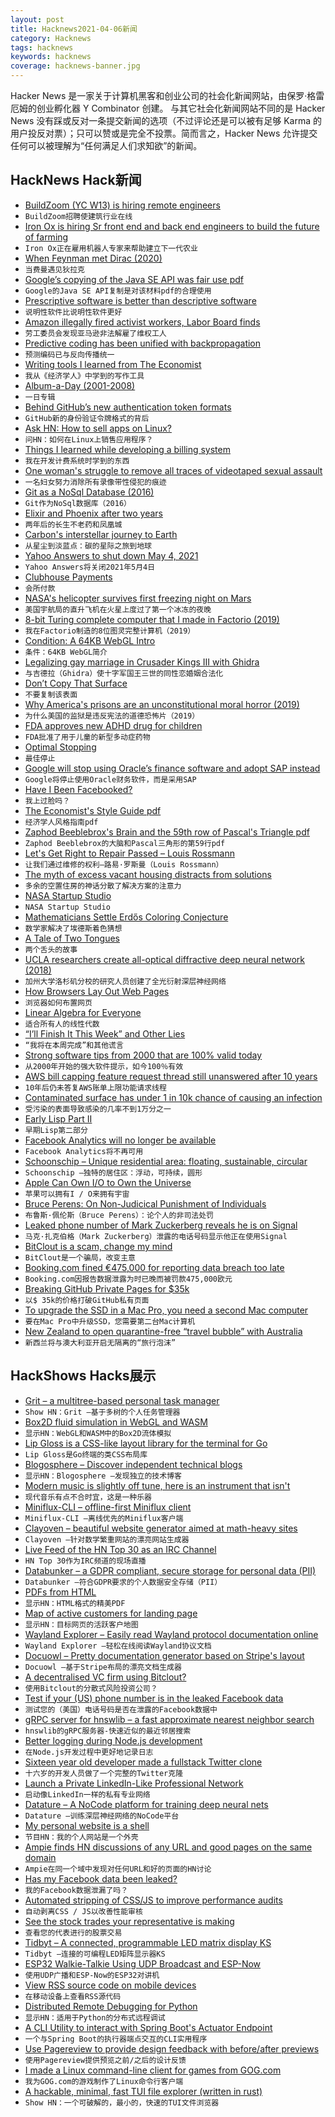 ```yaml
---
layout: post
title: Hacknews2021-04-06新闻
category: Hacknews
tags: hacknews
keywords: hacknews
coverage: hacknews-banner.jpg
---
```


Hacker News 是一家关于计算机黑客和创业公司的社会化新闻网站，由保罗·格雷厄姆的创业孵化器 Y Combinator 创建。
与其它社会化新闻网站不同的是 Hacker News 没有踩或反对一条提交新闻的选项（不过评论还是可以被有足够 Karma 的用户投反对票）；只可以赞或是完全不投票。简而言之，Hacker News 允许提交任何可以被理解为“任何满足人们求知欲”的新闻。

## HackNews Hack新闻


- [BuildZoom (YC W13) is hiring remote engineers](https://jobs.lever.co/buildzoom)
- `BuildZoom招聘使建筑行业在线`
- [Iron Ox is hiring Sr front end and back end engineers to build the future of farming](https://jobs.lever.co/ironox)
- `Iron Ox正在雇用机器人专家来帮助建立下一代农业`
- [When Feynman met Dirac (2020)](https://www.cantorsparadise.com/when-feynman-met-dirac-fe9cca0006df)
- `当费曼遇见狄拉克`
- [Google’s copying of the Java SE API was fair use pdf](https://www.supremecourt.gov/opinions/20pdf/18-956_d18f.pdf)
- `Google的Java SE API复制是对该材料pdf的合理使用`
- [Prescriptive software is better than descriptive software](https://kilianvalkhof.com/2021/web/prescriptive-software-is-better-than-descriptive-software/)
- `说明性软件比说明性软件更好`
- [Amazon illegally fired activist workers, Labor Board finds](https://www.nytimes.com/2021/04/05/technology/amazon-nlrb-activist-workers.html)
- `劳工委员会发现亚马逊非法解雇了维权工人`
- [Predictive coding has been unified with backpropagation](https://www.lesswrong.com/posts/JZZENevaLzLLeC3zn/predictive-coding-has-been-unified-with-backpropagation)
- `预测编码已与反向传播统一`
- [Writing tools I learned from The Economist](https://builtbywords.substack.com/p/writing-tools-i-learned-from-the)
- `我从《经济学人》中学到的写作工具`
- [Album-a-Day (2001-2008)](http://crapart.spacebar.org/aad/)
- `一日专辑`
- [Behind GitHub’s new authentication token formats](https://github.blog/2021-04-05-behind-githubs-new-authentication-token-formats/)
- `GitHub新的身份验证令牌格式的背后`
- [Ask HN: How to sell apps on Linux?](item?id=26679749)
- `问HN：如何在Linux上销售应用程序？`
- [Things I learned while developing a billing system](https://arnon.dk/5-things-i-learned-developing-billing-system/)
- `我在开发计费系统时学到的东西`
- [One woman's struggle to remove all traces of videotaped sexual assault](https://www.ctvnews.ca/w5/i-will-always-be-someone-s-porn-one-woman-s-struggle-to-remove-all-traces-of-her-videotaped-sexual-assault-1.5371804)
- `一名妇女努力消除所有录像带性侵犯的痕迹`
- [Git as a NoSql Database (2016)](https://www.kenneth-truyers.net/2016/10/13/git-nosql-database/)
- `Git作为NoSql数据库（2016）`
- [Elixir and Phoenix after two years](https://nts.strzibny.name/elixir-phoenix-after-two-year/)
- `两年后的长生不老药和凤凰城`
- [Carbon's interstellar journey to Earth](https://phys.org/news/2021-04-stardust-pale-blue-dot-carbon.html)
- `从星尘到淡蓝点：碳的星际之旅到地球`
- [Yahoo Answers to shut down May 4, 2021](https://uk.help.yahoo.com/kb/SLN35642.html)
- `Yahoo Answers将关闭2021年5月4日`
- [Clubhouse Payments](https://www.joinclubhouse.com/introducing-payments)
- `会所付款`
- [NASA's helicopter survives first freezing night on Mars](https://edition.cnn.com/2021/04/05/world/mars-helicopter-ingenuity-nasa-rotorcraft-scn-trnd/index.html)
- `美国宇航局的直升飞机在火星上度过了第一个冰冻的夜晚`
- [8-bit Turing complete computer that I made in Factorio (2019)](https://imgur.com/a/tVB9xOx)
- `我在Factorio制造的8位图灵完整计算机（2019）`
- [Condition: A 64KB WebGL Intro](https://github.com/FMS-Cat/condition)
- `条件：64KB WebGL简介`
- [Legalizing gay marriage in Crusader Kings III with Ghidra](https://waffleironer.medium.com/legalizing-gay-marriage-in-crusader-kings-iii-with-ghidra-2602e6aa8689)
- `与吉德拉（Ghidra）使十字军国王三世的同性恋婚姻合法化`
- [Don’t Copy That Surface](https://blog.chromium.org/2021/04/dont-copy-that-surface.html)
- `不要复制该表面`
- [Why America's prisons are an unconstitutional moral horror (2019)](https://www.mcall.com/opinion/mc-opi-prison-reform-morality-unconstitutional-20190101-story.html)
- `为什么美国的监狱是违反宪法的道德恐怖片（2019）`
- [FDA approves new ADHD drug for children](https://www.axios.com/fda-approves-new-adhd-drug-for-children-d7bb24d4-7bf2-4a5e-a505-833ed57dee7a.html)
- `FDA批准了用于儿童的新型多动症药物`
- [Optimal Stopping](https://en.wikipedia.org/wiki/Optimal_stopping)
- `最佳停止`
- [Google will stop using Oracle’s finance software and adopt SAP instead](https://www.cnbc.com/2021/04/05/google-will-stop-using-oracle-finance-software-switch-to-sap.html)
- `Google将停止使用Oracle财务软件，而是采用SAP`
- [Have I Been Facebooked?](https://haveibeenfacebooked.com/)
- `我上过脸吗？`
- [The Economist's Style Guide pdf](https://cdn.static-economist.com/sites/default/files/store/Style_Guide_2015.pdf)
- `经济学人风格指南pdf`
- [Zaphod Beeblebrox's Brain and the 59th row of Pascal's Triangle pdf](https://dms.umontreal.ca/~andrew/PDF/beeb.pdf)
- `Zaphod Beeblebrox的大脑和Pascal三角形的第59行pdf`
- [Let's Get Right to Repair Passed – Louis Rossmann](https://www.gofundme.com/f/lets-get-right-to-repair-passed)
- `让我们通过维修的权利–路易·罗斯曼（Louis Rossmann）`
- [The myth of excess vacant housing distracts from solutions](https://www.sgvtribune.com/2021/03/25/the-myth-of-excess-vacant-housing-distracts-from-solutions/)
- `多余的空置住房的神话分散了解决方案的注意力`
- [NASA Startup Studio](https://www.fedtech.io/nasastartupstudio)
- `NASA Startup Studio`
- [Mathematicians Settle Erdős Coloring Conjecture](https://www.quantamagazine.org/mathematicians-settle-erdos-coloring-conjecture-20210405/)
- `数学家解决了埃德斯着色猜想`
- [A Tale of Two Tongues](https://believermag.com/english-esperanto-universal-language/)
- `两个舌头的故事`
- [UCLA researchers create all-optical diffractive deep neural network (2018)](https://www.photonics.com/Articles/UCLA_Researchers_Create_All-Optical_Diffractive/a63751)
- `加州大学洛杉矶分校的研究人员创建了全光衍射深层神经网络`
- [How Browsers Lay Out Web Pages](https://browser.engineering/layout.html)
- `浏览器如何布置网页`
- [Linear Algebra for Everyone](http://math.mit.edu/~gs/everyone/)
- `适合所有人的线性代数`
- [“I’ll Finish It This Week” and Other Lies](https://arxiv.org/abs/2103.16574)
- `“我将在本周完成”和其他谎言`
- [Strong software tips from 2000 that are 100% valid today](https://www.joelonsoftware.com/2000/08/09/the-joel-test-12-steps-to-better-code/)
- `从2000年开始的强大软件提示，如今100％有效`
- [AWS bill capping feature request thread still unanswered after 10 years](https://forums.aws.amazon.com/thread.jspa?threadID=58127&start=50&tstart=0)
- `10年后仍未答复AWS账单上限功能请求线程`
- [Contaminated surface has under 1 in 10k chance of causing an infection](https://www.cdc.gov/coronavirus/2019-ncov/more/science-and-research/surface-transmission.html)
- `受污染的表面导致感染的几率不到1万分之一`
- [Early Lisp Part II](http://funcall.blogspot.com/2021/04/early-lisp-part-ii-apply-redux.html?m=1)
- `早期Lisp第二部分`
- [Facebook Analytics will no longer be available](https://www.facebook.com/business/help/966883707418907)
- `Facebook Analytics将不再可用`
- [Schoonschip – Unique residential area: floating, sustainable, circular](http://www.spaceandmatter.nl/schoonschip)
- `Schoonschip –独特的居住区：浮动，可持续，圆形`
- [Apple Can Own I/O to Own the Universe](https://diff.substack.com/p/how-apple-can-own-io-to-own-the-universe)
- `苹果可以拥有I / O来拥有宇宙`
- [Bruce Perens: On Non-Judicical Punishment of Individuals](https://perens.com/2021/04/04/on-non-judicical-punishment-of-individuals/)
- `布鲁斯·佩伦斯（Bruce Perens）：论个人的非司法处罚`
- [Leaked phone number of Mark Zuckerberg reveals he is on Signal](https://www.indiatoday.in/technology/news/story/leaked-phone-number-of-mark-zuckerberg-reveals-he-is-on-signal-1787396-2021-04-05)
- `马克·扎克伯格（Mark Zuckerberg）泄露的电话号码显示他正在使用Signal`
- [BitClout is a scam, change my mind](https://ruky.me/2021/04/06/bitclout-is-a-scam-change-my-mind/)
- `BitClout是一个骗局，改变主意`
- [Booking.com fined €475,000 for reporting data breach too late](https://therecord.media/booking-com-fined-e475000-for-reporting-data-breach-too-late/)
- `Booking.com因报告数据泄露为时已晚而被罚款475,000欧元`
- [Breaking GitHub Private Pages for $35k](https://robertchen.cc/blog/2021/04/03/github-pages-xss)
- `以$ 35k的价格打破GitHub私有页面`
- [To upgrade the SSD in a Mac Pro, you need a second Mac computer](https://support.apple.com/en-us/HT210626)
- `要在Mac Pro中升级SSD，您需要第二台Mac计算机`
- [New Zealand to open quarantine-free “travel bubble” with Australia](https://www.axios.com/australia-new-zealand-covid-travel-bubble-ffd332a7-4024-47a6-bc3f-c7af4eeb3270.html)
- `新西兰将与澳大利亚开启无隔离的“旅行泡沫”`


## HackShows Hacks展示

- [ Grit – a multitree-based personal task manager](https://github.com/climech/grit)
- `Show HN：Grit –基于多树的个人任务管理器`
- [ Box2D fluid simulation in WebGL and WASM](https://birchlabs.co.uk/box2d-wasm-liquidfun/)
- `显示HN：WebGL和WASM中的Box2D流体模拟`
- [ Lip Gloss is a CSS-like layout library for the terminal for Go](https://github.com/charmbracelet/lipgloss)
- `Lip Gloss是Go终端的类CSS布局库`
- [ Blogosphere – Discover independent technical blogs](https://bilbof.com/blogosphere)
- `显示HN：Blogosphere –发现独立的技术博客`
- [ Modern music is slightly off tune, here is an instrument that isn't](https://mhauru.org/jintone/?helpExpanded%3Dtrue%26)
- `现代音乐有点不合时宜，这是一种乐器`
- [ Miniflux-CLI – offline-first Miniflux client](item?id=26685058)
- `Miniflux-CLI –离线优先的Miniflux客户端`
- [ Clayoven – beautiful website generator aimed at math-heavy sites](https://github.com/artagnon/clayoven)
- `Clayoven –针对数学繁重网站的漂亮网站生成器`
- [ Live Feed of the HN Top 30 as an IRC Channel](https://www.devever.net/~hl/hntop)
- `HN Top 30作为IRC频道的现场直播`
- [ Databunker – a GDPR compliant, secure storage for personal data (PII)](https://github.com/securitybunker/databunker)
- `Databunker –符合GDPR要求的个人数据安全存储（PII）`
- [ PDFs from HTML](HTTPS://pdf.math.dev)
- `显示HN：HTML格式的精美PDF`
- [ Map of active customers for landing page](https://github.com/ziolko/roombelt-activity-map)
- `显示HN：目标网页的活跃客户地图`
- [ Wayland Explorer – Easily read Wayland protocol documentation online](https://wayland.app/protocols/)
- `Wayland Explorer –轻松在线阅读Wayland协议文档`
- [ Docuowl – Pretty documentation generator based on Stripe's layout](https://github.com/docuowl/docuowl)
- `Docuowl –基于Stripe布局的漂亮文档生成器`
- [ A decentralised VC firm using Bitclout?](item?id=26693217)
- `使用Bitclout的分散式风险投资公司？`
- [ Test if your (US) phone number is in the leaked Facebook data](https://www.thenewseachday.com/facebook-phone-numbers-us)
- `测试您的（美国）电话号码是否在泄露的Facebook数据中`
- [ gRPC server for hnswlib – a fast approximate nearest neighbor search](https://github.com/SpecializedGeneralist/hnsw-grpc-server)
- `hnswlib的gRPC服务器-快速近似的最近邻居搜索`
- [ Better logging during Node.js development](https://github.com/epegzz/winston-dev-console)
- `在Node.js开发过程中更好地记录日志`
- [ Sixteen year old developer made a fullstack Twitter clone](https://github.com/Abdullah-V/MEVN-stack-twitter-clone)
- `十六岁的开发人员做了一个完整的Twitter克隆`
- [ Launch a Private LinkedIn-Like Professional Network](http://www.unsolved.network)
- `启动像LinkedIn一样的私有专业网络`
- [ Datature – A NoCode platform for training deep neural nets](https://datature.io)
- `Datature –训练深层神经网络的NoCode平台`
- [ My personal website is a shell](https://aava.sh)
- `节目HN：我的个人网站是一个外壳`
- [ Ampie finds HN discussions of any URL and good pages on the same domain](https://ampie.app/url-context?url=http%3A%2F%2Fpaulgraham.com%2F)
- `Ampie在同一个域中发现对任何URL和好的页面的HN讨论`
- [ Has my Facebook data been leaked?](https://fbleak.info/)
- `我的Facebook数据泄漏了吗？`
- [ Automated stripping of CSS/JS to improve performance audits](https://github.com/AlexChesser/vendor-coverage-workflow)
- `自动剥离CSS / JS以改善性能审核`
- [ See the stock trades your representative is making](item?id=26700983)
- `查看您的代表进行的股票交易`
- [ Tidbyt – A connected, programmable LED matrix display KS](https://www.kickstarter.com/projects/tidbyt/retro-display?ref=40qfwx)
- `Tidbyt –连接的可编程LED矩阵显示器KS`
- [ ESP32 Walkie-Talkie Using UDP Broadcast and ESP-Now](https://www.youtube.com/watch?v=d_h38X4_eQQ)
- `使用UDP广播和ESP-Now的ESP32对讲机`
- [ View RSS source code on mobile devices](https://www.listennotes.com/rss-viewer/)
- `在移动设备上查看RSS源代码`
- [ Distributed Remote Debugging for Python](https://github.com/vladkol/azure-debug-relay)
- `显示HN：适用于Python的分布式远程调试`
- [ A CLI Utility to interact with Spring Boot's Actuator Endpoint](https://github.com/arkits/spring-boot-actuator-cli)
- `一个与Spring Boot的执行器端点交互的CLI实用程序`
- [ Use Pagereview to provide design feedback with before/after previews](https://pagereview.io/)
- `使用Pagereview提供预览之前/之后的设计反馈`
- [ I made a Linux command-line client for games from GOG.com](https://github.com/nicohman/wyvern)
- `我为GOG.com的游戏制作了Linux命令行客户端`
- [ A hackable, minimal, fast TUI file explorer (written in rust)](https://github.com/sayanarijit/xplr)
- `Show HN：一个可破解的，最小的，快速的TUI文件浏览器`

